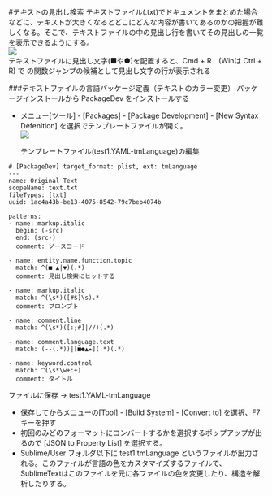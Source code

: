 #テキストの見出し検索
テキストファイル(.txt)でドキュメントをまとめた場合などに、テキストが大きくなるとどこにどんな内容が書いてあるのかの把握が難しくなる。そこで、テキストファイルの中の見出し行を書いてその見出しの一覧を表示できるようにする。  
![](http://sunsunsoft.com/contents/sublimetext/image/text_midashi1.png)  
テキストファイルに見出し文字(■や●)を配置すると、Cmd + R　(Winは Ctrl + R) で の関数ジャンプの候補として見出し文字の行が表示される  

###テキストファイルの言語パッケージ定義（テキストのカラー変更）
パッケージインストールから PackageDev をインストールする  
  
* メニュー[ツール] - [Packages] - [Package Development] - [New Syntax Defenition] を選択でテンプレートファイルが開く。  
![](http://sunsunsoft.com/contents/sublimetext/image/text_midashi2.png)  

  テンプレートファイル(test1.YAML-tmLanguage)の編集  

~~~
# [PackageDev] target_format: plist, ext: tmLanguage  
---
name: Original Text
scopeName: text.txt
fileTypes: [txt]
uuid: 1ac4a43b-be13-4075-8542-79c7beb4074b

patterns:
- name: markup.italic
  begin: (-src)
  end: (src-)
  comment: ソースコード

- name: entity.name.function.topic
  match: ^(■|▲|▼)(.*)
  comment: 見出し検索にヒットする

- name: markup.italic
  match: ^(\s*)([#$]\s).*
  comment: プロンプト

- name: comment.line
  match: ^(\s*)([:;#]|//)(.*)

- name: comment.language.text
  match: (--(.*))|[■●▲★](.*)(.*)

- name: keyword.control
  match: ^(\s*\w+:+)
  comment: タイトル
~~~

ファイルに保存 -> test1.YAML-tmLanguage  
   
  * 保存してからメニューの[Tool] - [Build System] - [Convert to] を選択、F7キーを押す
  * 初回のみどのフォーマットにコンバートするかを選択するポップアップが出るので [JSON to Property List] を選択する。
  * Sublime/User フォルダ以下に test1.tmLanguage というファイルが出力される。このファイルが言語の色をカスタマイズするファイルで、SublimeTextはこのファイルを元に各ファイルの色を変更したり、構造を解析したりする。